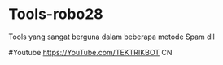 # Tools-robo28
Tools yang sangat berguna dalam beberapa metode
Spam dll

#Youtube
https://YouTube.com/TEKTRIKBOT CN
